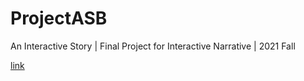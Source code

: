 # ProjectASB
An Interactive Story | Final Project for Interactive Narrative | 2021 Fall

[link](project-asb-lydiayan628.vercel.app)
